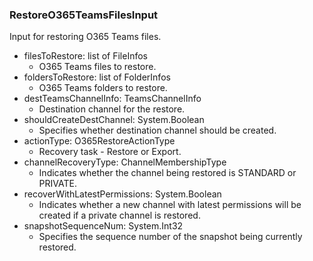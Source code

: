 ### RestoreO365TeamsFilesInput
Input for restoring O365 Teams files.

- filesToRestore: list of FileInfos
  - O365 Teams files to restore.
- foldersToRestore: list of FolderInfos
  - O365 Teams folders to restore.
- destTeamsChannelInfo: TeamsChannelInfo
  - Destination channel for the restore.
- shouldCreateDestChannel: System.Boolean
  - Specifies whether destination channel should be created.
- actionType: O365RestoreActionType
  - Recovery task - Restore or Export.
- channelRecoveryType: ChannelMembershipType
  - Indicates whether the channel being restored is STANDARD or PRIVATE.
- recoverWithLatestPermissions: System.Boolean
  - Indicates whether a new channel with latest permissions will be created if a private channel is restored.
- snapshotSequenceNum: System.Int32
  - Specifies the sequence number of the snapshot being currently restored.
